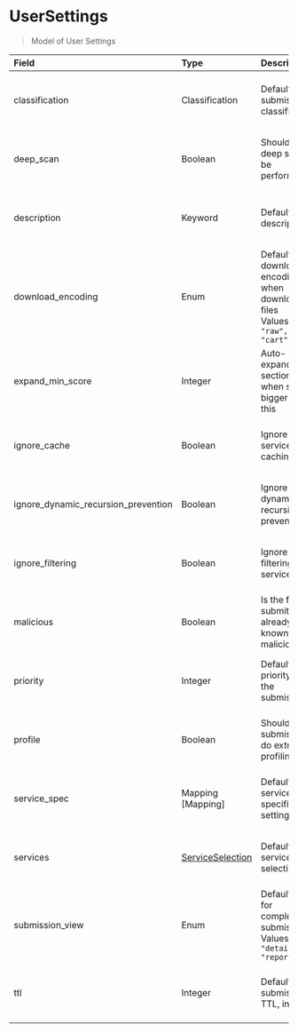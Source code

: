 [comment]: # (AUTOGENERATED MARKDOWN CONTENT. UPDATES TO ODM DOCUMENTATION SHOULD BE DONE THROUGH ASSEMBLYLINE-BASE REPO!)
# UserSettings
> Model of User Settings

| Field | Type | Description | Required | Default |
| :--- | :--- | :--- | :--- | :--- |
| classification | Classification | Default submission classification | :material-checkbox-marked-outline: Yes | `TLP:W` |
| deep_scan | Boolean | Should a deep scan be performed? | :material-checkbox-marked-outline: Yes | `False` |
| description | Keyword | Default description | :material-checkbox-marked-outline: Yes | `` |
| download_encoding | Enum | Default download encoding when downloading files<br>Values:<br>`"raw", "cart"` | :material-checkbox-marked-outline: Yes | `cart` |
| expand_min_score | Integer | Auto-expand section when score bigger then this | :material-checkbox-marked-outline: Yes | `500` |
| ignore_cache | Boolean | Ignore service caching? | :material-checkbox-marked-outline: Yes | `False` |
| ignore_dynamic_recursion_prevention | Boolean | Ignore dynamic recursion prevention? | :material-checkbox-marked-outline: Yes | `False` |
| ignore_filtering | Boolean | Ignore filtering services? | :material-checkbox-marked-outline: Yes | `False` |
| malicious | Boolean | Is the file submitted already known to be malicious? | :material-checkbox-marked-outline: Yes | `False` |
| priority | Integer | Default priority for the submissions | :material-checkbox-marked-outline: Yes | `1000` |
| profile | Boolean | Should the submission do extra profiling? | :material-checkbox-marked-outline: Yes | `False` |
| service_spec | Mapping [Mapping] | Default service specific settings | :material-checkbox-marked-outline: Yes | `{}` |
| services | [ServiceSelection](/assemblyline4_docs/odm/models/submissio/#serviceselection) | Default service selection | :material-checkbox-marked-outline: Yes | See [ServiceSelection](/assemblyline4_docs/odm/models/submissio/#serviceselection) for more details. |
| submission_view | Enum | Default view for completed submissions<br>Values:<br>`"details", "report"` | :material-checkbox-marked-outline: Yes | `report` |
| ttl | Integer | Default submission TTL, in days | :material-checkbox-marked-outline: Yes | `30` |


